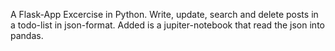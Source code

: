 A Flask-App Excercise in Python. Write, update, search and delete posts in a todo-list in json-format.
Added is a jupiter-notebook that read the json into pandas. 
